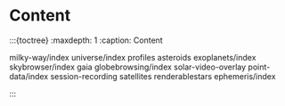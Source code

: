 # Content

:::{toctree}
:maxdepth: 1
:caption: Content

milky-way/index
universe/index
profiles
asteroids
exoplanets/index
skybrowser/index
gaia
globebrowsing/index
solar-video-overlay
point-data/index
session-recording
satellites
renderablestars
ephemeris/index

:::
